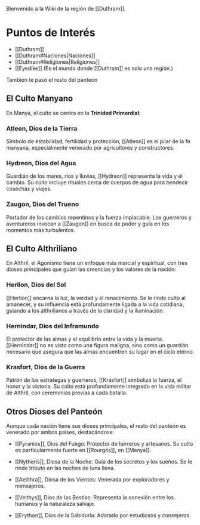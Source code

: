 Bienvenido a la Wiki de la región de [[Duthram]].

# Puntos de Interés

- [[Duthram]]
- [[Duthram#Naciones|Naciones]]
- [[Duthram#Religiones|Religiones]]
- [[Eyedike]] (Es el mundo donde [[Duthram]] es solo una región.)
  
Tambien te paso el resto del panteon

## El Culto Manyano

En Manya, el culto se centra en la **Trinidad Primordial**:

### **Atleon, Dios de la Tierra**

Símbolo de estabilidad, fertilidad y protección, [[Atleon]] es el pilar de la fe manyana, especialmente venerado por agricultores y constructores.

### **Hydreon, Dios del Agua**

Guardián de los mares, ríos y lluvias, [[Hydreon]] representa la vida y el cambio. Su culto incluye rituales cerca de cuerpos de agua para bendecir cosechas y viajes.

### **Zaugon, Dios del Trueno**

Portador de los cambios repentinos y la fuerza implacable. Los guerreros y aventureros invocan a [[Zaugon]] en busca de poder y guía en los momentos más turbulentos.

## El Culto Althriliano

En Althril, el Agonismo tiene un enfoque más marcial y espiritual, con tres dioses principales que guían las creencias y los valores de la nación:

### **Herlion, Dios del Sol**

[[Herlion]] encarna la luz, la verdad y el renacimiento. Se le rinde culto al amanecer, y su influencia está profundamente ligada a la vida cotidiana, guiando a los althrilianos a través de la claridad y la iluminación.

### **Hernindar, Dios del Inframundo**

El protector de las almas y el equilibrio entre la vida y la muerte. [[Hernindar]] no es visto como una figura maligna, sino como un guardián necesario que asegura que las almas encuentren su lugar en el ciclo eterno.

### **Krasfort, Dios de la Guerra**

Patrón de los estrategas y guerreros, [[Krasfort]] simboliza la fuerza, el honor y la victoria. Su culto está profundamente integrado en la vida militar de Althril, con ceremonias previas a cada batalla.

## Otros Dioses del Panteón

Aunque cada nación tiene sus dioses principales, el resto del panteón es venerado por ambos países, destacándose:

- [[Pyranios]], Dios del Fuego: Protector de herreros y artesanos. Su culto es particularmente fuerte en [[Rourgós]], en [[Manya]].

- [[Nytheris]], Diosa de la Noche: Guía de los secretos y los sueños. Se le rinde tributo en las noches de luna llena.

- [[Aelithra]], Diosa de los Vientos: Venerada por exploradores y mensajeros.

- [[Velthys]], Dios de las Bestias: Representa la conexión entre los humanos y la naturaleza salvaje.

- [[Erython]], Dios de la Sabiduría: Adorado por estudiosos y consejeros.